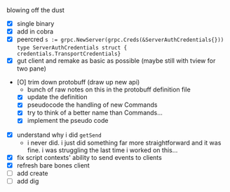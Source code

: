 blowing off the dust

- [X] single binary
- [X] add in cobra
- [X] peercred `s := grpc.NewServer(grpc.Creds(&ServerAuthCredentials{}))` `type ServerAuthCredentials struct { credentials.TransportCredentials}`
- [X] gut client and remake as basic as possible (maybe still with tview for two pane)
- [O] trim down protobuff (draw up new api)
  - bunch of raw notes on this in the protobuff definition file
  - [X] update the definition
  - [X] pseudocode the handling of new Commands
  - [X] try to think of a better name than Commands...
  - [X] implement the pseudo code
- [X] understand why i did `getSend`
  - i never did. i just did something far more straightforward and it was fine. i was struggling the last time i worked on this...
- [X] fix script contexts' ability to send events to clients
- [X] refresh bare bones client
- [ ] add create
- [ ] add dig
